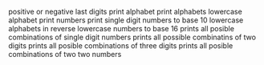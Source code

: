 positive or negative
last digits
print alphabet
print alphabets
lowercase alphabet
print numbers
print single digit numbers to base 10
lowercase alphabets in reverse
lowercase numbers to base 16
prints all posible combinations of single digit numbers
prints all possible combinatins of two digits
prints all posible combinations of three digits
prints all posible combinations of two two numbers
